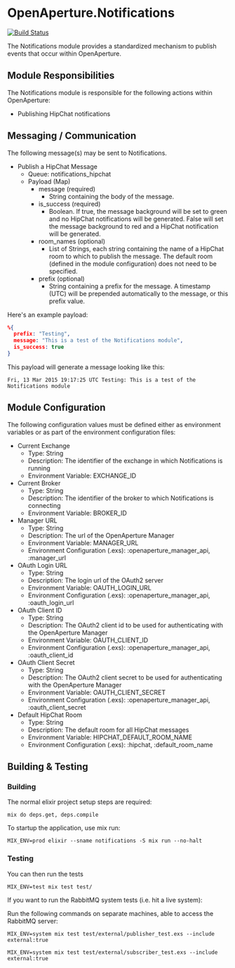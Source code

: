 # OpenAperture.Notifications

[![Build Status](https://semaphoreci.com/api/v1/projects/ec3d79fd-1837-4ace-975a-b860cfc66a7a/395741/badge.svg)](https://semaphoreci.com/perceptive/notifications--2)

The Notifications module provides a standardized mechanism to publish events that occur within OpenAperture.  

## Module Responsibilities

The Notifications module is responsible for the following actions within OpenAperture:

* Publishing HipChat notifications

## Messaging / Communication

The following message(s) may be sent to Notifications.  

* Publish a HipChat Message
  * Queue:  notifications_hipchat
  * Payload (Map)
    * message (required)
      * String containing the body of the message.
    * is_success (required)
      * Boolean.  If true, the message background will be set to green and no HipChat notifications will be generated.  False will set the message background to red and a HipChat notification will be generated.
    * room_names (optional)
      * List of Strings, each string containing the name of a HipChat room to which to publish the message.  The default room (defined in the module configuration) does not need to be specified.
    * prefix (optional)
      * String containing a prefix for the message.  A timestamp (UTC) will be prepended automatically to the message, or this prefix value.

Here's an example payload:
```json
%{
  prefix: "Testing",
  message: "This is a test of the Notifications module",
  is_success: true
}
```

This payload will generate a message looking like this:

```
Fri, 13 Mar 2015 19:17:25 UTC Testing: This is a test of the Notifications module
```

## Module Configuration

The following configuration values must be defined either as environment variables or as part of the environment configuration files:

* Current Exchange
  * Type:  String
  * Description:  The identifier of the exchange in which Notifications is running
  * Environment Variable:  EXCHANGE_ID
* Current Broker
  * Type:  String
  * Description:  The identifier of the broker to which Notifications is connecting
  * Environment Variable:  BROKER_ID
* Manager URL
  * Type: String
  * Description: The url of the OpenAperture Manager
  * Environment Variable:  MANAGER_URL
  * Environment Configuration (.exs): :openaperture_manager_api, :manager_url
* OAuth Login URL
  * Type: String
  * Description: The login url of the OAuth2 server
  * Environment Variable:  OAUTH_LOGIN_URL
  * Environment Configuration (.exs): :openaperture_manager_api, :oauth_login_url
* OAuth Client ID
  * Type: String
  * Description: The OAuth2 client id to be used for authenticating with the OpenAperture Manager
  * Environment Variable:  OAUTH_CLIENT_ID
  * Environment Configuration (.exs): :openaperture_manager_api, :oauth_client_id
* OAuth Client Secret
  * Type: String
  * Description: The OAuth2 client secret to be used for authenticating with the OpenAperture Manager
  * Environment Variable:  OAUTH_CLIENT_SECRET
  * Environment Configuration (.exs): :openaperture_manager_api, :oauth_client_secret
* Default HipChat Room
  * Type: String
  * Description: The default room for all HipChat messages
  * Environment Variable:  HIPCHAT_DEFAULT_ROOM_NAME
  * Environment Configuration (.exs): :hipchat, :default_room_name

## Building & Testing

### Building

The normal elixir project setup steps are required:

```iex
mix do deps.get, deps.compile
```

To startup the application, use mix run:

```iex
MIX_ENV=prod elixir --sname notifications -S mix run --no-halt
```

### Testing 

You can then run the tests

```iex
MIX_ENV=test mix test test/
```

If you want to run the RabbitMQ system tests (i.e. hit a live system):

Run the following commands on separate machines, able to access the RabbitMQ server:

```iex
MIX_ENV=system mix test test/external/publisher_test.exs --include external:true

MIX_ENV=system mix test test/external/subscriber_test.exs --include external:true
```